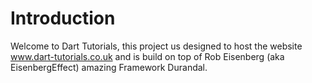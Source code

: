 ﻿# Introduction

Welcome to Dart Tutorials, this project us designed to host the website www.dart-tutorials.co.uk and is build on top of Rob Eisenberg (aka EisenbergEffect) amazing Framework Durandal.
